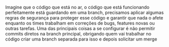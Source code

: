 Imagine que o código que está no ar, o código que está funcionando perfeitamente está guardando em uma branch, precisamos aplicar algumas regras de segurança para proteger esse código e garantir que nada o afete enquanto os times trabalham em correções de bugs, features novas ou outras tarefas. Uma das principais coisas a se configurar é não permitir commits diretos na branch principal, obrigando quem vai trabalhar no código criar uma branch separada para isso e depois solicitar um merge